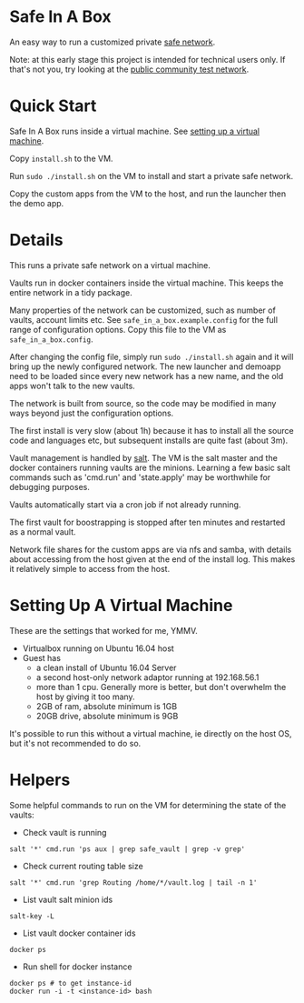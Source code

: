 # Safe In A Box

An easy way to run a customized private [safe network](https://safenetwork.org/).

Note: at this early stage this project is intended for technical users only. If that's not you, try looking at the [public community test network](https://forum.safenetwork.io/search?q=community%20testnet%20order%3Alatest).

# Quick Start

Safe In A Box runs inside a virtual machine. See [setting up a virtual machine](#setting-up-a-virtual-machine).

Copy `install.sh` to the VM.

Run `sudo ./install.sh` on the VM to install and start a private safe network.

Copy the custom apps from the VM to the host, and run the launcher then the demo app.

# Details

This runs a private safe network on a virtual machine.

Vaults run in docker containers inside the virtual machine. This keeps the entire network in a tidy package.

Many properties of the network can be customized, such as number of vaults, account limits etc. See `safe_in_a_box.example.config` for the full range of configuration options. Copy this file to the VM as `safe_in_a_box.config`.

After changing the config file, simply run `sudo ./install.sh` again and it will bring up the newly configured network. The new launcher and demoapp need to be loaded since every new network has a new name, and the old apps won't talk to the new vaults.

The network is built from source, so the code may be modified in many ways beyond just the configuration options.

The first install is very slow (about 1h) because it has to install all the source code and languages etc, but subsequent installs are quite fast (about 3m).

Vault management is handled by [salt](https://docs.saltstack.com/en/latest/). The VM is the salt master and the docker containers running vaults are the minions. Learning a few basic salt commands such as 'cmd.run' and 'state.apply' may be worthwhile for debugging purposes.

Vaults automatically start via a cron job if not already running.

The first vault for boostrapping is stopped after ten minutes and restarted as a normal vault.

Network file shares for the custom apps are via nfs and samba, with details about accessing from the host given at the end of the install log. This makes it relatively simple to access from the host.

# Setting Up A Virtual Machine

These are the settings that worked for me, YMMV.

* Virtualbox running on Ubuntu 16.04 host
* Guest has
    * a clean install of Ubuntu 16.04 Server
    * a second host-only network adaptor running at 192.168.56.1
    * more than 1 cpu. Generally more is better, but don't overwhelm the host by giving it too many.
    * 2GB of ram, absolute minimum is 1GB
    * 20GB drive, absolute minimum is 9GB

It's possible to run this without a virtual machine, ie directly on the host OS, but it's not recommended to do so.

# Helpers

Some helpful commands to run on the VM for determining the state of the vaults:

* Check vault is running

```
salt '*' cmd.run 'ps aux | grep safe_vault | grep -v grep'
```

* Check current routing table size

```
salt '*' cmd.run 'grep Routing /home/*/vault.log | tail -n 1'
```

* List vault salt minion ids

```
salt-key -L
```

* List vault docker container ids

```
docker ps
```

* Run shell for docker instance

```
docker ps # to get instance-id
docker run -i -t <instance-id> bash
```
